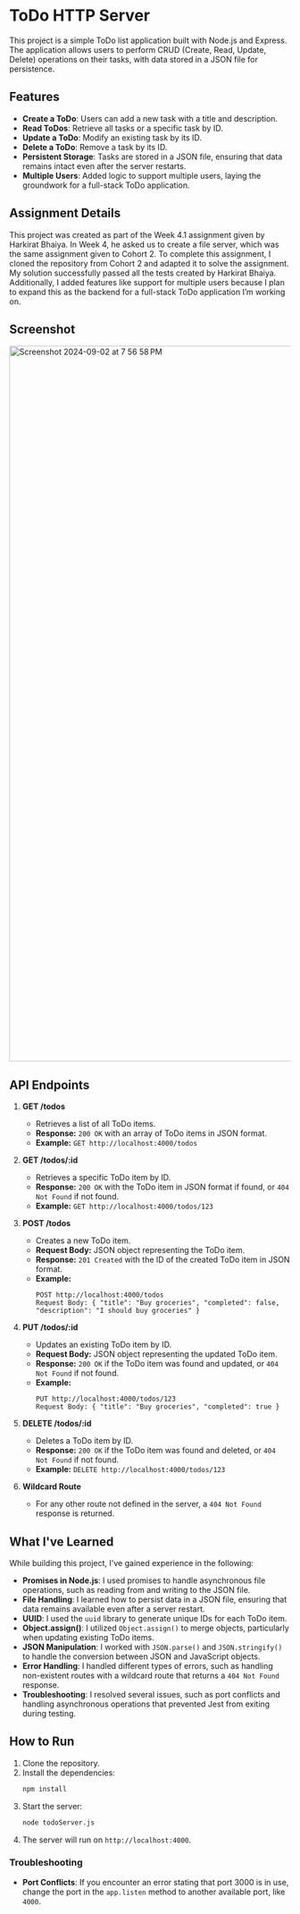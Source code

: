 # ToDo HTTP Server

This project is a simple ToDo list application built with Node.js and Express. The application allows users to perform CRUD (Create, Read, Update, Delete) operations on their tasks, with data stored in a JSON file for persistence.

## Features

- **Create a ToDo**: Users can add a new task with a title and description.
- **Read ToDos**: Retrieve all tasks or a specific task by ID.
- **Update a ToDo**: Modify an existing task by its ID.
- **Delete a ToDo**: Remove a task by its ID.
- **Persistent Storage**: Tasks are stored in a JSON file, ensuring that data remains intact even after the server restarts.
- **Multiple Users**: Added logic to support multiple users, laying the groundwork for a full-stack ToDo application.

  
## Assignment Details

This project was created as part of the Week 4.1 assignment given by Harkirat Bhaiya. In Week 4, he asked us to create a file server, which was the same assignment given to Cohort 2. To complete this assignment, I cloned the repository from Cohort 2 and adapted it to solve the assignment. My solution successfully passed all the tests created by Harkirat Bhaiya. Additionally, I added features like support for multiple users because I plan to expand this as the backend for a full-stack ToDo application I’m working on.

## Screenshot

<img width="1280" alt="Screenshot 2024-09-02 at 7 56 58 PM" src="https://github.com/user-attachments/assets/01accc56-4cd4-4ae1-b11d-8a6675806a9a">

## API Endpoints

1. **GET /todos**
   - Retrieves a list of all ToDo items.
   - **Response:** `200 OK` with an array of ToDo items in JSON format.
   - **Example:** `GET http://localhost:4000/todos`

2. **GET /todos/:id**
   - Retrieves a specific ToDo item by ID.
   - **Response:** `200 OK` with the ToDo item in JSON format if found, or `404 Not Found` if not found.
   - **Example:** `GET http://localhost:4000/todos/123`

3. **POST /todos**
   - Creates a new ToDo item.
   - **Request Body:** JSON object representing the ToDo item.
   - **Response:** `201 Created` with the ID of the created ToDo item in JSON format.
   - **Example:** 
     ```
     POST http://localhost:4000/todos
     Request Body: { "title": "Buy groceries", "completed": false, "description": "I should buy groceries" }
     ```

4. **PUT /todos/:id**
   - Updates an existing ToDo item by ID.
   - **Request Body:** JSON object representing the updated ToDo item.
   - **Response:** `200 OK` if the ToDo item was found and updated, or `404 Not Found` if not found.
   - **Example:** 
     ```
     PUT http://localhost:4000/todos/123
     Request Body: { "title": "Buy groceries", "completed": true }
     ```

5. **DELETE /todos/:id**
   - Deletes a ToDo item by ID.
   - **Response:** `200 OK` if the ToDo item was found and deleted, or `404 Not Found` if not found.
   - **Example:** `DELETE http://localhost:4000/todos/123`

6. **Wildcard Route**
   - For any other route not defined in the server, a `404 Not Found` response is returned.

## What I've Learned

While building this project, I've gained experience in the following:

- **Promises in Node.js**: I used promises to handle asynchronous file operations, such as reading from and writing to the JSON file.
- **File Handling**: I learned how to persist data in a JSON file, ensuring that data remains available even after a server restart.
- **UUID**: I used the `uuid` library to generate unique IDs for each ToDo item.
- **Object.assign()**: I utilized `Object.assign()` to merge objects, particularly when updating existing ToDo items.
- **JSON Manipulation**: I worked with `JSON.parse()` and `JSON.stringify()` to handle the conversion between JSON and JavaScript objects.
- **Error Handling**: I handled different types of errors, such as handling non-existent routes with a wildcard route that returns a `404 Not Found` response.
- **Troubleshooting**: I resolved several issues, such as port conflicts and handling asynchronous operations that prevented Jest from exiting during testing.

## How to Run

1. Clone the repository.
2. Install the dependencies:
   ```bash
   npm install
   ```
3. Start the server:
   ```bash
   node todoServer.js
   ```
4. The server will run on `http://localhost:4000`.


### Troubleshooting

- **Port Conflicts**: If you encounter an error stating that port 3000 is in use, change the port in the `app.listen` method to another available port, like `4000`.

